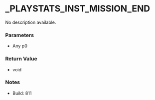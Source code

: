 # _PLAYSTATS_INST_MISSION_END

No description available.

### Parameters
* Any p0

### Return Value
* void

### Notes
* Build: 811

